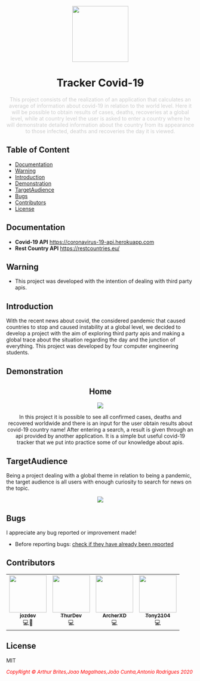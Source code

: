 <p align="center">
  <img src="https://cdn.discordapp.com/attachments/450718681492750344/694492085205860352/virus_coronavirus_covid_covid_icon_134829.png" width=150px" align="center">
</p>
                                                                        
<h1 align="center">Tracker Covid-19</h1>
<p align="center" style="color: #ccc;">
This project consists of the realization of an application that calculates an average of information about covid-19 in relation to the world level. Here it will be possible to obtain results of cases, deaths, recoveries at a global level, while at country level the user is asked to enter a country where he will demonstrate detailed information about the country from its appearance to those infected, deaths and recoveries the day it is viewed.
</p>


## Table of Content

- [Documentation](#documentation)
- [Warning](#warning)
- [Introduction](#introduction)
- [Demonstration](#demonstration)
- [TargetAudience](#targetaudience)
- [Bugs](#bugs)
- [Contributors](#contributors)
- [License](#license)


## Documentation

- **Covid-19 API** https://coronavirus-19-api.herokuapp.com
- **Rest Country API** https://restcountries.eu/


## Warning

- This project was developed with the intention of dealing with third party apis.




## Introduction

With the recent news about covid, the considered pandemic that caused countries to stop and caused instability at a global level, we decided to develop a project with the aim of exploring third party apis and making a global trace about the situation regarding the day and the junction of everything.
This project was developed by four computer engineering students.


## Demonstration

<h2 align="center">Home</h1>
<p align="center">
 <img src="https://i.gyazo.com/a9569d9d41b06fc67b38510f6e7fcfe9.png"  align="center">
 
 <p align="center">In this project it is possible to see all confirmed cases, deaths and recovered worldwide and there is an input for the user obtain results about covid-19 country name!
After entering a search, a result is given through an api provided by another application. It is a simple but useful covid-19 tracker that we put into practice some of our knowledge about apis.</p></p>

## TargetAudience


Being a project dealing with a global theme in relation to being a pandemic, the target audience is all users with enough curiosity to search for news on the topic.                                                                                                                           
<p align="center"><img src="https://i.gyazo.com/9a33dfeaeaef4061a01c2c01d32ce4e8.png" align="center"></p>


## Bugs

I appreciate any bug reported or improvement made!

- Before reporting bugs:
[check if they have already been reported](https://github.com/jozdev/CodeBetter/issues)
                                                                                                                                      
## Contributors

<table align="center">
  <tr>
    <td align="center"><a href="https://github.com/jozdev"><img src="https://avatars0.githubusercontent.com/u/58850639?s=460&u=7b99346947ef28fb23b98604356fd3b3013c418b&v=4" width="100px;" alt=""/><br /><sub><b>jozdev</b></sub></a><br /><a title="Code and Documentation">💻📖</a></td>
    <td align="center"><a href="https://github.com/thurdev"><img src="https://avatars0.githubusercontent.com/u/34294813?s=460&u=725e4548b484417d368e03fb7c619bd3cbd0f12f&v=4" width="100px;" alt=""/><br /><sub><b>ThurDev</b></sub></a><br /><a title="Code">💻</a></td>
    <td align="center"><a href="https://github.com/ArcherXD"><img src="https://avatars2.githubusercontent.com/u/62949867?s=460&v=4" width="100px;" alt=""/><br /><sub><b>ArcherXD</b></sub></a><br /><a title="Code">💻</a></td>
    <td align="center"><a href="https://404discord.xyz/"><img src="https://avatars3.githubusercontent.com/u/55550291?s=460&v=4" width="100px;" alt=""/><br /><sub><b>Tony2104</b></sub></a><br /><a title="Code">💻</a></td>
  </tr>
</table>

## License

MIT


 <i style='text-align: center; color: red;font-size: 13px;'>CopyRight © Arthur Brites,Joao Magalhaes,João Cunha,Antonio Rodrigues 2020</i> 
